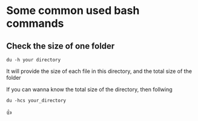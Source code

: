  # Some common used bash commands
 
 ## Check the size of one folder
 ```shell
 du -h your directory
 ```
It will provide the size of each file in this directory, and the total size of the folder

If you can wanna know the total size of the directory, then follwing
```shell
du -hcs your_directory
```
:+1:
